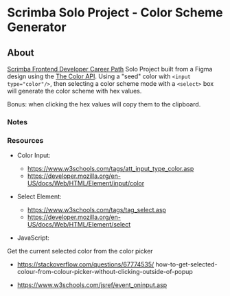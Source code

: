 # Scrimba Solo Project - Color Scheme Generator

## About
[Scrimba Frontend Developer Career Path](https://scrimba.com/learn/frontend) Solo Project
built from a Figma design using the [The Color API](https://www.thecolorapi.com/).  Using a "seed" color with `<input type="color"/>`, then selecting a color scheme mode with a `<select>` box will generate the
color scheme with hex values.

Bonus: when clicking the hex values will copy them to the 
clipboard.

### Notes

### Resources
- Color Input:
    - https://www.w3schools.com/tags/att_input_type_color.asp
    - https://developer.mozilla.org/en-US/docs/Web/HTML/Element/input/color

- Select Element:
    - https://www.w3schools.com/tags/tag_select.asp
    - https://developer.mozilla.org/en-US/docs/Web/HTML/Element/select

- JavaScript:

Get the current selected color from the color picker

- https://stackoverflow.com/questions/67774535/   how-to-get-selected-colour-from-colour-picker-without-clicking-outside-of-popup

- https://www.w3schools.com/jsref/event_oninput.asp